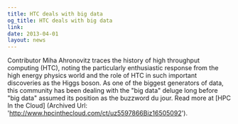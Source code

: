 ```yaml
---
title: HTC deals with big data
og_title: HTC deals with big data
link: 
date: 2013-04-01
layout: news
---
```


Contributor Miha Ahronovitz traces the history of high throughput computing  (HTC), noting the particularly enthusiastic response from the  high energy physics world and the role of HTC in such important discoveries  as the Higgs boson. As one of the biggest generators of data,  this community has been dealing with the "big data" deluge long before "big data" assumed its position as the buzzword du jour. Read more at [HPC In the Cloud] (Archived Url: 'http://www.hpcinthecloud.com/ct/uz5597866Biz16505092'). 
